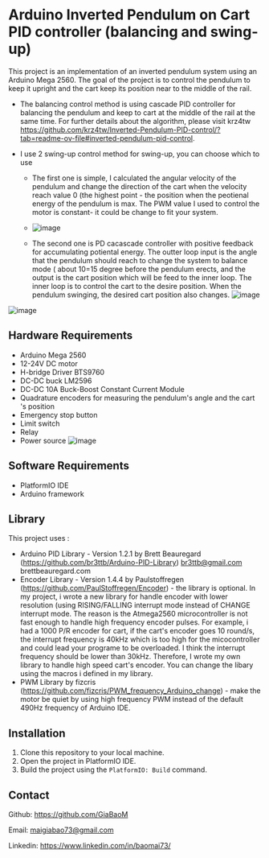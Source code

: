 # Arduino Inverted Pendulum on Cart PID controller (balancing and swing-up)

This project is an implementation of an inverted pendulum system using an Arduino Mega 2560. The goal of the project is to control the pendulum to keep it upright and the cart keep its position near to the middle of the rail.
- The balancing control method is using cascade PID controller for balancing the pendulum and keep to cart at the middle of the rail at the same time. For further details about the algorithm, please visit krz4tw
https://github.com/krz4tw/Inverted-Pendulum-PID-control/?tab=readme-ov-file#inverted-pendulum-pid-control.

- I use 2 swing-up control method for swing-up, you can choose which to use
  + The first one is simple, I calculated the angular velocity of the pendulum and change the direction of the cart when the velocity reach value 0 (the highest point - the position when the peotienal energy of the pendulum is max. The PWM value I used to control the motor is constant- it could be change to fit your system.
  + ![image](https://github.com/GiaBaoM/inverted_pend/assets/161468154/59ab0dff-614e-4d24-b823-57be03569535)

  + The second one is PD cacascade controller with positive feedback for accumulating potiental energy. The outter loop input is the angle that the pendulum should reach to change the system to balance mode ( about 10=15 degree before the pendulum erects, and the output is the cart position which will be feed to the inner loop. The inner loop is to control the cart to the desire position. When the pendulum swinging, the desired cart position also changes.
![image](https://github.com/GiaBaoM/inverted_pend/assets/161468154/2e6398ce-1634-4b38-8fb6-1bdefd3ab176)

![image](https://github.com/GiaBaoM/inverted_pend/assets/161468154/dfb6b20a-53d4-46e1-9b7a-f5977196a424)

## Hardware Requirements

- Arduino Mega 2560
- 12-24V DC motor
- H-bridge Driver BTS9760
- DC-DC buck LM2596 
- DC-DC 10A Buck-Boost Constant Current Module
- Quadrature encoders for measuring the pendulum's angle and the cart 's position
- Emergency stop button
- Limit switch
- Relay
- Power source
![image](https://github.com/GiaBaoM/inverted_pend/assets/161468154/e3f413cd-1a6c-4053-b958-368b4429eeaf)

##

## Software Requirements

- PlatformIO IDE
- Arduino framework

## Library 
This project uses :
- Arduino PID Library - Version 1.2.1 by Brett Beauregard (https://github.com/br3ttb/Arduino-PID-Library)
     br3ttb@gmail.com brettbeauregard.com 
- Encoder Library - Version 1.4.4 by  Paulstoffregen (https://github.com/PaulStoffregen/Encoder) - the library is optional. In my project, i wrote a new library for handle encoder with lower resolution (using RISING/FALLING interrupt mode instead of CHANGE interrupt mode. The reason is the Atmega2560 microcontroller is not fast enough to handle high frequency encoder pulses. For example, i had a 1000 P/R encoder for cart, if the cart's encoder goes 10 round/s, the interrupt frequency is 40kHz which is too high for the micocontroller and could lead your programe to be overloaded. I think the interrupt frequency should be lower than 30kHz. Therefore, I wrote my own library to handle high speed cart's encoder. You can change the libary using the macros i defined in my library.
- PWM Library by  fizcris (https://github.com/fizcris/PWM_frequency_Arduino_change) - make the motor be quiet by using high frequency PWM instead of the default 490Hz frequency of Arduino IDE. 
## Installation

1. Clone this repository to your local machine.
2. Open the project in PlatformIO IDE.
3. Build the project using the `PlatformIO: Build` command.
   
## Contact
Github: https://github.com/GiaBaoM

Email: maigiabao73@gmail.com

Linkedin: https://www.linkedin.com/in/baomai73/

